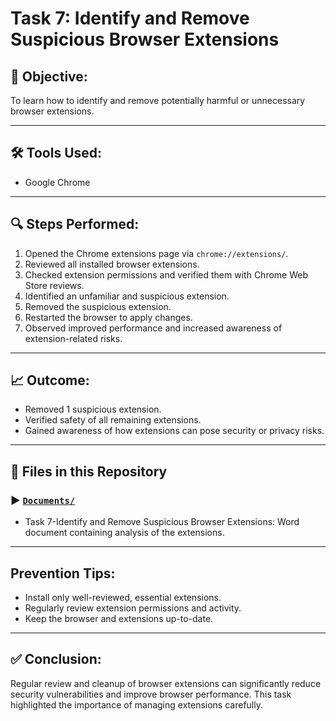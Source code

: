 # Task 7: Identify and Remove Suspicious Browser Extensions

## 🎯 Objective:
To learn how to identify and remove potentially harmful or unnecessary browser extensions.

---

## 🛠 Tools Used:
- Google Chrome

---

## 🔍 Steps Performed:
1. Opened the Chrome extensions page via `chrome://extensions/`.
2. Reviewed all installed browser extensions.
3. Checked extension permissions and verified them with Chrome Web Store reviews.
4. Identified an unfamiliar and suspicious extension.
5. Removed the suspicious extension.
6. Restarted the browser to apply changes.
7. Observed improved performance and increased awareness of extension-related risks.

---

## 📈 Outcome:
- Removed 1 suspicious extension.
- Verified safety of all remaining extensions.
- Gained awareness of how extensions can pose security or privacy risks.

---

## 📂 Files in this Repository
### ▶️  [`Documents/`](./Documents/)
- Task 7-Identify and Remove Suspicious Browser Extensions: Word document containing analysis of the extensions.

---

## Prevention Tips:
- Install only well-reviewed, essential extensions.
- Regularly review extension permissions and activity.
- Keep the browser and extensions up-to-date.

---


## ✅ Conclusion:
Regular review and cleanup of browser extensions can significantly reduce security vulnerabilities and improve browser performance. This task highlighted the importance of managing extensions carefully.

